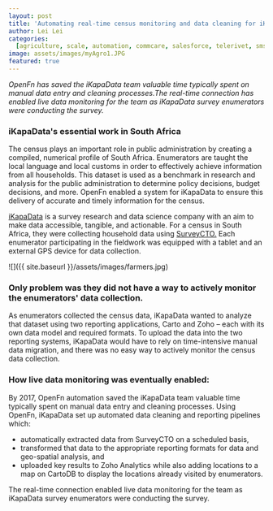```yaml
---
layout: post
title: 'Automating real-time census monitoring and data cleaning for iKapaData'
author: Lei Lei
categories:
  [agriculture, scale, automation, commcare, salesforce, telerivet, sms]
image: assets/images/myAgro1.JPG
featured: true
---
```


_OpenFn has saved the iKapaData team valuable time typically spent on manual data entry and cleaning processes.The real-time connection has enabled live data monitoring for the team as iKapaData survey enumerators were conducting the survey._

### iKapaData's essential work in South Africa

The census plays an important role in public administration by creating a compiled, numerical profile of South Africa. Enumerators are taught the local language and local customs in order to effectively achieve information from all households. This dataset is used as a benchmark in research and analysis for the public administration to determine policy decisions, budget decisions, and more. OpenFn enabled a system for iKapaData to ensure this delivery of accurate and timely information for the census. 

[iKapaData](http://ikapadata.com/) is a survey research and data science company with an aim to make data accessible, tangible, and actionable. For a census in South Africa, they were collecting household data using [SurveyCTO.](https://www.surveycto.com/) Each enumerator participating in the fieldwork was equipped with a tablet and an external GPS device for data collection. 

![]({{ site.baseurl }}/assets/images/farmers.jpg)

### Only problem was they did not have a way to actively monitor the enumerators' data collection. 

As enumerators collected the census data, iKapaData wanted to analyze that dataset using two reporting applications, Carto and Zoho – each with its own data model and required formats. To upload the data into the two reporting systems, iKapaData would have to rely on time-intensive manual data migration, and there was no easy way to actively monitor the census data collection. 

### How live data monitoring was eventually enabled: 

By 2017, OpenFn automation saved the iKapaData team valuable time typically spent on manual data entry and cleaning processes. Using OpenFn, iKapaData set up automated data cleaning and reporting pipelines which:
- automatically extracted data from SurveyCTO on a scheduled basis, 
- transformed that data to the appropriate reporting formats for data and geo-spatial analysis, and 
- uploaded key results to Zoho Analytics while also adding locations to a map on CartoDB to display the locations already visited by enumerators. 

The real-time connection enabled live data monitoring for the team as iKapaData survey enumerators were conducting the survey.




